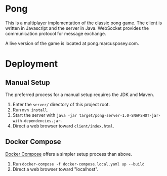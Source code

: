 # Pong
This is a multiplayer implementation of the classic pong game. The client is written in Javascript and the server in Java. WebSocket
provides the communication protocol for message exchange.

A live version of the game is located at pong.marcusposey.com.

# Deployment
## Manual Setup
The preferred process for a manual setup requires the JDK and Maven.
1. Enter the `server/` directory of this project root.
2. Run `mvn install`.
3. Start the server with `java -jar target/pong-server-1.0-SNAPSHOT-jar-with-dependencies.jar`.
4. Direct a web browser toward `client/index.html`.

## Docker Compose
[Docker Compose](https://docs.docker.com/compose/overview/) offers a simpler setup process than above.
1. Run `docker-compose -f docker-compose.local.yaml up --build`
2. Direct a web browser toward "localhost".